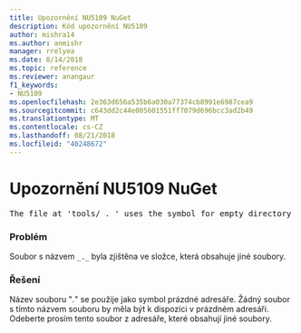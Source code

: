 ```yaml
---
title: Upozornění NU5109 NuGet
description: Kód upozornění NU5109
author: mishra14
ms.author: anmishr
manager: rrelyea
ms.date: 8/14/2018
ms.topic: reference
ms.reviewer: anangaur
f1_keywords:
- NU5109
ms.openlocfilehash: 2e363d656a535b6a030a77374cb8991e6987cea9
ms.sourcegitcommit: c643dd2c44e085601551ff7079d696bcc3ad2b49
ms.translationtype: MT
ms.contentlocale: cs-CZ
ms.lasthandoff: 08/21/2018
ms.locfileid: "40248672"
---
```

# <a name="nuget-warning-nu5109"></a>Upozornění NU5109 NuGet
<pre>The file at 'tools/_._' uses the symbol for empty directory '_._', but it is present in a directory that contains other files. Please remove this file from directories that contain other files.</pre>

### <a name="issue"></a>Problém

Soubor s názvem `_._` byla zjištěna ve složce, která obsahuje jiné soubory.


### <a name="solution"></a>Řešení

 Název souboru "_._" se použije jako symbol prázdné adresáře. Žádný soubor s tímto názvem souboru by měla být k dispozici v prázdném adresáři. Odeberte prosím tento soubor z adresáře, které obsahují jiné soubory.


